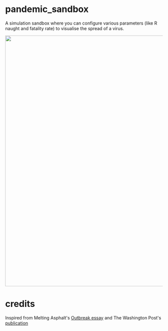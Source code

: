 # pandemic_sandbox
A simulation sandbox where you can configure various parameters (like R naught and fatality rate) to visualise the spread of a virus.

<img src="https://github.com/specbug/pandemic_sandbox/blob/master/visual.gif" width="1200" height="800">



# credits
Inspired from Melting Asphalt's [Outbreak essay](https://meltingasphalt.com/outbreak/) and The Washington Post's [publication](https://www.washingtonpost.com/graphics/2020/world/corona-simulator/)
